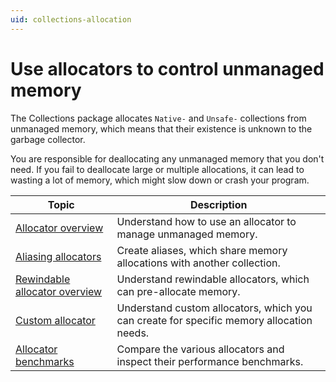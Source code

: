 ```yaml
---
uid: collections-allocation
---
```


# Use allocators to control unmanaged memory

The Collections package allocates `Native-` and `Unsafe-` collections from unmanaged memory, which means that their existence is unknown to the garbage collector.

You are responsible for deallocating any unmanaged memory that you don't need. If you fail to deallocate large or multiple allocations, it can lead to wasting a lot of memory, which might slow down or crash your program.

|**Topic**|**Description**|
|---|---|
|[Allocator overview](allocator-overview.md)| Understand how to use an allocator to manage unmanaged memory.|
|[Aliasing allocators](allocator-aliasing.md)| Create aliases, which share memory allocations with another collection.|
| [Rewindable allocator overview](allocator-rewindable.md)| Understand rewindable allocators, which can pre-allocate memory.|
|[Custom allocator](allocator-custom-define.md)| Understand custom allocators, which you can create for specific memory allocation needs.|
|[Allocator benchmarks](allocator-benchmarks.md)| Compare the various allocators and inspect their performance benchmarks.|